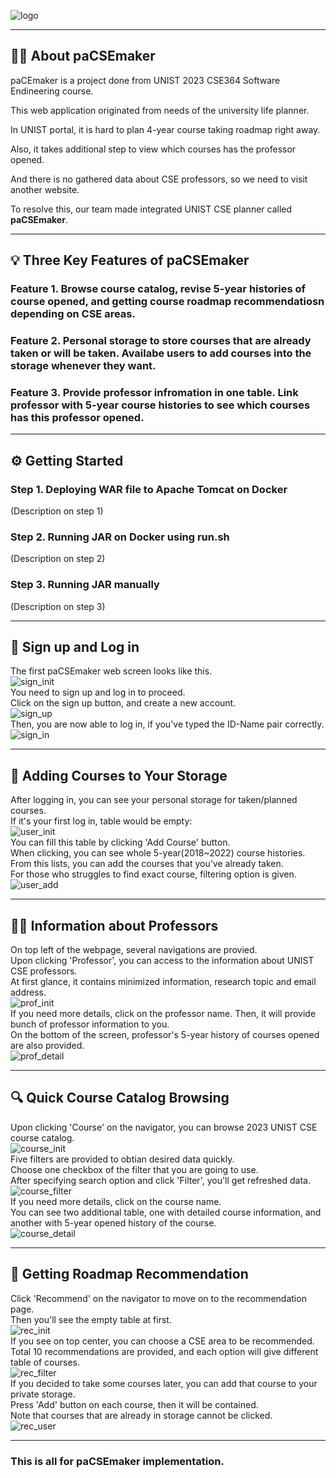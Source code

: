 ![logo](https://github.com/changuniuni/2023-CSE364-SE-Group7/assets/64305539/969bf827-e539-483a-9b6b-e9d6416ebe20)  

- - -

## **🏃‍♂️ About paCSEmaker**  
paCEmaker is a project done from UNIST 2023 CSE364 Software Endineering course.  

This web application originated from needs of the university life planner.  

In UNIST portal, it is hard to plan 4-year course taking roadmap right away.  

Also, it takes additional step to view which courses has the professor opened.  

And there is no gathered data about CSE professors, so we need to visit another website.  

To resolve this, our team made integrated UNIST CSE planner called **paCSEmaker**.  

- - -

## **💡 Three Key Features of paCSEmaker**  
### **Feature 1.** Browse course catalog, revise 5-year histories of course opened, and getting course roadmap recommendatiosn depending on CSE areas.  

### **Feature 2.** Personal storage to store courses that are already taken or will be taken. Availabe users to add courses into the storage whenever they want.  

### **Feature 3.** Provide professor infromation in one table. Link professor with 5-year course histories to see which courses has this professor opened.  

- - -

## **⚙️ Getting Started**  
### **Step 1**. Deploying WAR file to Apache Tomcat on Docker  
(Description on step 1)
### **Step 2**. Running JAR on Docker using run.sh  
(Description on step 2)  
### **Step 3**. Running JAR manually  
(Description on step 3)  

- - -

## **🔑 Sign up and Log in**  
The first paCSEmaker web screen looks like this.  
![sign_init](https://github.com/changuniuni/2023-CSE364-SE-Group7/assets/64305539/b5db8170-ba98-4aae-98fa-ee6f17abf27d)  
You need to sign up and log in to proceed.  
Click on the sign up button, and create a new account.  
![sign_up](https://github.com/changuniuni/2023-CSE364-SE-Group7/assets/64305539/e56c6071-6d0c-486a-b2be-f7616c09a78d)  
Then, you are now able to log in, if you've typed the ID-Name pair correctly.  
![sign_in](https://github.com/changuniuni/2023-CSE364-SE-Group7/assets/64305539/9ffb1b47-f54c-4b09-b7ce-72c68be471ca)  
- - -
## **📃 Adding Courses to Your Storage**  
After logging in, you can see your personal storage for taken/planned courses.  
If it's your first log in, table would be empty:  
![user_init](https://github.com/changuniuni/2023-CSE364-SE-Group7/assets/64305539/99b6433e-2371-46c2-bbaa-1e4cc9663ec8)  
You can fill this table by clicking 'Add Course' button.  
When clicking, you can see whole 5-year(2018~2022) course histories.  
From this lists, you can add the courses that you've already taken.  
For those who struggles to find exact course, filtering option is given.  
![user_add](https://github.com/changuniuni/2023-CSE364-SE-Group7/assets/64305539/45d0679e-174e-47b8-b40c-797b617f5ad1)  
- - -
## **👩‍🏫 Information about Professors**  
On top left of the webpage, several navigations are provied.  
Upon clicking 'Professor', you can access to the information about UNIST CSE professors.  
At first glance, it contains minimized information, research topic and email address.  
![prof_init](https://github.com/changuniuni/2023-CSE364-SE-Group7/assets/64305539/0496e04a-e41e-44f5-9489-d101e53eaa55)  
If you need more details, click on the professor name. Then, it will provide bunch of professor information to you.  
On the bottom of the screen, professor's 5-year history of courses opened are also provided.  
![prof_detail](https://github.com/changuniuni/2023-CSE364-SE-Group7/assets/64305539/57198cb4-8c5e-4857-a068-f3abdc0b175e)  
- - -
## **🔍 Quick Course Catalog Browsing**    
Upon clicking 'Course' on the navigator, you can browse 2023 UNIST CSE course catalog.  
![course_init](https://github.com/changuniuni/2023-CSE364-SE-Group7/assets/64305539/48993d55-2dc5-4a56-8503-87221f2438c4)  
Five filters are provided to obtian desired data quickly.  
Choose one checkbox of the filter that you are going to use.  
After specifying search option and click 'Filter', you'll get refreshed data.
![course_filter](https://github.com/changuniuni/2023-CSE364-SE-Group7/assets/64305539/cbb4e8ae-53b3-46dc-8c1b-70f2e847bbb9)  
If you need more details, click on the course name.  
You can see two additional table, one with detailed course information, and another with 5-year opened history of the course.  
![course_detail](https://github.com/changuniuni/2023-CSE364-SE-Group7/assets/64305539/adf097cd-3c9d-4fb9-8d98-f9bb81564aad)  
- - -
## **🚩 Getting Roadmap Recommendation**    
Click 'Recommend' on the navigator to move on to the recommendation page.  
Then you'll see the empty table at first.  
![rec_init](https://github.com/changuniuni/2023-CSE364-SE-Group7/assets/64305539/fa82e527-7555-4664-bd29-ba1a3ec5e078)  
If you see on top center, you can choose a CSE area to be recommended.  
Total 10 recommendations are provided, and each option will give different table of courses.  
![rec_filter](https://github.com/changuniuni/2023-CSE364-SE-Group7/assets/64305539/ac35c780-b7cd-4dbe-84cb-618f8a69dfe9)  
If you decided to take some courses later, you can add that course to your private storage.  
Press 'Add' button on each course, then it will be contained.  
Note that courses that are already in storage cannot be clicked.  
![rec_user](https://github.com/changuniuni/2023-CSE364-SE-Group7/assets/64305539/ce56eec6-66fe-4aa6-b748-21dc479257b8)  
- - -
### This is all for paCSEmaker implementation.  